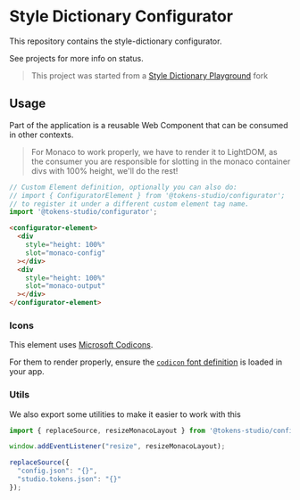 # Style Dictionary Configurator

This repository contains the style-dictionary configurator.

See projects for more info on status.

> This project was started from a [Style Dictionary Playground](style-dictionary-play.dev) fork

## Usage

Part of the application is a reusable Web Component that can be consumed in other contexts.

> For Monaco to work properly, we have to render it to LightDOM, as the consumer you are responsible
> for slotting in the monaco container divs with 100% height, we'll do the rest!

```js
// Custom Element definition, optionally you can also do: 
// import { ConfiguratorElement } from '@tokens-studio/configurator';
// to register it under a different custom element tag name.
import '@tokens-studio/configurator';
```

```html
<configurator-element>
  <div
    style="height: 100%"
    slot="monaco-config"
  ></div>
  <div
    style="height: 100%"
    slot="monaco-output"
  ></div>
</configurator-element>
```

### Icons

This element uses [Microsoft Codicons](https://microsoft.github.io/vscode-codicons/dist/codicon.html).

For them to render properly, ensure the [`codicon` font definition](https://github.com/microsoft/vscode-codicons/blob/main/dist/codicon.css) is loaded in your app.

### Utils

We also export some utilities to make it easier to work with this

```js
import { replaceSource, resizeMonacoLayout } from '@tokens-studio/configurator/utils';

window.addEventListener("resize", resizeMonacoLayout);

replaceSource({
  "config.json": "{}",
  "studio.tokens.json": "{}"
});
```
